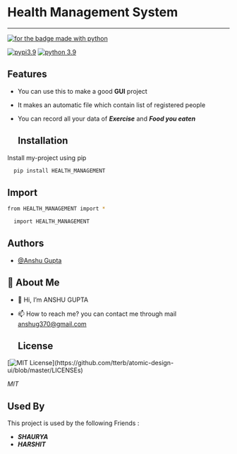 # Health Management System
***
[![for the badge made with python](https://camo.githubusercontent.com/38f5db5524ba43e7262dfbca1f7d3631ba127fb1596785dfd707d5fc671821c9/687474703a2f2f466f7254686542616467652e636f6d2f696d616765732f6261646765732f6d6164652d776974682d707974686f6e2e737667)](https://www.python.org)

[![pypi3.9](https://warehouse-camo.ingress.cmh1.psfhosted.org/c57697995b1c63b99cbd6414e7b84f8f1d7faa22/68747470733a2f2f696d672e736869656c64732e696f2f707970692f762f707072696e743336)](https://pypi.org/project/pprint36/)
[![python 3.9](https://warehouse-camo.ingress.cmh1.psfhosted.org/a92f6222cbbdfa1a1b75f8131a34e5d89fda6aa3/68747470733a2f2f696d672e736869656c64732e696f2f707970692f707976657273696f6e732f726561646d652d636f7665726167652d626164676572)](www.python.org/downloads/)

## Features

- You can use this to make a good **GUI** project
- It makes an automatic file which contain list of registered people
- You can record all your data of ***Exercise*** and ***Food you eaten***


  ## Installation

Install my-project using pip

```bash
  pip install HEALTH_MANAGEMENT
```
## Import
```bash
from HEALTH_MANAGEMENT import *
```
```bash
  import HEALTH_MANAGEMENT
```
## Authors
- [@Anshu Gupta](https://github.com/Anshu370/Health_management_system)

## 🚀 About Me
- 👋 Hi, I’m ANSHU GUPTA
- 📫 How to reach me? you can contact me through mail anshug370@gmail.com

  ## License
[![MIT License](https://img.shields.io/apm/l/atomic-design-ui.svg?)](https://github.com/tterb/atomic-design-ui/blob/master/LICENSEs)

*MIT*

## Used By

This project is used by the following Friends :

- ***SHAURYA***
- ***HARSHIT***

  
